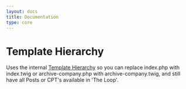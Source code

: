 ```yaml
---
layout: docs
title: Documentation
type: core
---
```

# Template Hierarchy
Uses the internal [Template Hierarchy](https://developer.wordpress.org/themes/basics/template-hierarchy/)
so you can replace index.php with index.twig or archive-company.php with archive-company.twig, and still
have all Posts or CPT's available in 'The Loop'.